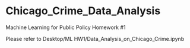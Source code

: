 # Chicago_Crime_Data_Analysis

Machine Learning for Public Policy Homework #1

Please refer to Desktop/ML HW1/Data_Analysis_on_Chicago_Crime.ipynb
